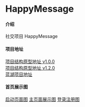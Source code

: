 # HappyMessage

#### 介绍

社交项目 HappyMessage

#### 项目地址

[项目结构原型地址 v1.0.0](https://bdsmtw.axshare.com/#id=lqpl05&p=%E8%84%91%E5%9B%BE&g=1) <br>
[项目结构原型地址 v1.2.0](https://bdsmtw.axshare.com/#id=lqpl05&p=%E8%84%91%E5%9B%BE&g=1) <br>
[蓝湖项目地址](https://lanhuapp.com/web/#/item/project/stage?pid=5a07feaf-c3b5-4dbc-8002-9a462cfd1e6b&image_id=41d3561f-ec4e-4570-9572-7f050c0b859b&tid=e02d611e-58da-40f2-9a40-18eb5fe104a5) <br>

#### 首页展示图

[启动页面图](https://gitee.com/mobplus/HappyMessage/raw/master/app/project_image/img.png)
[主页面展示图](https://gitee.com/mobplus/HappyMessage/raw/master/app/project_image/img_1.png)
[登录注册图](https://gitee.com/mobplus/HappyMessage/raw/master/app/project_image/img_2.png)
